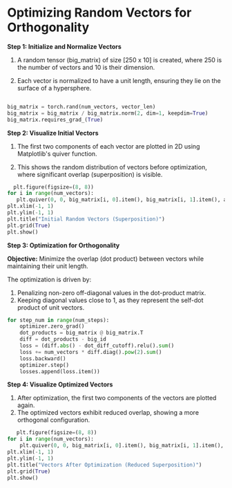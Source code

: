# Optimizing Random Vectors for Orthogonality 

**Step 1: Initialize and Normalize Vectors**

1) A random tensor (big_matrix) of size [250 x 10] is created, where 250 is the number of vectors and 10 is their dimension.

2) Each vector is normalized to have a unit length, ensuring they lie on the surface of a hypersphere.
```python

big_matrix = torch.rand(num_vectors, vector_len)
big_matrix = big_matrix / big_matrix.norm(2, dim=1, keepdim=True)
big_matrix.requires_grad_(True) 
```
**Step 2: Visualize Initial Vectors**

1) The first two components of each vector are plotted in 2D using Matplotlib's quiver function.
   
2) This shows the random distribution of vectors before optimization, where significant overlap (superposition) is visible.
 ```python
   plt.figure(figsize=(8, 8))  
for i in range(num_vectors):  
    plt.quiver(0, 0, big_matrix[i, 0].item(), big_matrix[i, 1].item(), angles='xy', scale_units='xy', scale=1, color='b', alpha=0.5)  
plt.xlim(-1, 1)  
plt.ylim(-1, 1)  
plt.title("Initial Random Vectors (Superposition)")  
plt.grid(True)  
plt.show()
```
**Step 3: Optimization for Orthogonality**

**Objective:** Minimize the overlap (dot product) between vectors while maintaining their unit length.

The optimization is driven by:
1) Penalizing non-zero off-diagonal values in the dot-product matrix.
2) Keeping diagonal values close to 1, as they represent the self-dot product of unit vectors.
 
```python
for step_num in range(num_steps):  
    optimizer.zero_grad()  
    dot_products = big_matrix @ big_matrix.T  
    diff = dot_products - big_id  
    loss = (diff.abs() - dot_diff_cutoff).relu().sum()  
    loss += num_vectors * diff.diag().pow(2).sum()  
    loss.backward()  
    optimizer.step()  
    losses.append(loss.item())  
```
**Step 4: Visualize Optimized Vectors**
1) After optimization, the first two components of the vectors are plotted again.
2) The optimized vectors exhibit reduced overlap, showing a more orthogonal configuration.
```python
   plt.figure(figsize=(8, 8))  
for i in range(num_vectors):  
    plt.quiver(0, 0, big_matrix[i, 0].item(), big_matrix[i, 1].item(), angles='xy', scale_units='xy', scale=1, color='r', alpha=0.5)  
plt.xlim(-1, 1)  
plt.ylim(-1, 1)  
plt.title("Vectors After Optimization (Reduced Superposition)")  
plt.grid(True)  
plt.show()  
```
